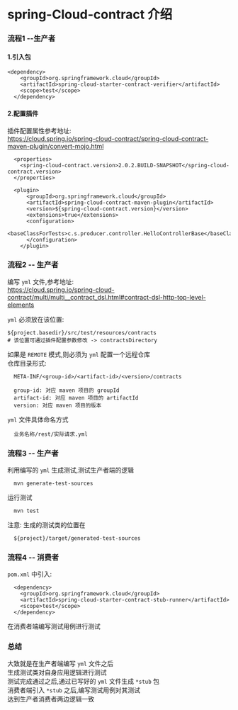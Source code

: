 # spring-Cloud-contract 介绍
### 流程1 --生产者
#### 1.引入包
```
<dependency>
    <groupId>org.springframework.cloud</groupId>
    <artifactId>spring-cloud-starter-contract-verifier</artifactId>
    <scope>test</scope>
  </dependency>
```
#### 2.配置插件  
插件配置属性参考地址:  
https://cloud.spring.io/spring-cloud-contract/spring-cloud-contract-maven-plugin/convert-mojo.html
```
  <properties>
    <spring-cloud-contract.version>2.0.2.BUILD-SNAPSHOT</spring-cloud-contract.version>
  </properties>

  <plugin>
      <groupId>org.springframework.cloud</groupId>
      <artifactId>spring-cloud-contract-maven-plugin</artifactId>
      <version>${spring-cloud-contract.version}</version>
      <extensions>true</extensions>
      <configuration>
        <baseClassForTests>c.s.producer.controller.HelloControllerBase</baseClassForTests>
      </configuration>
    </plugin>
```

### 流程2 -- 生产者
编写 `yml` 文件,参考地址:  
https://cloud.spring.io/spring-cloud-contract/multi/multi__contract_dsl.html#contract-dsl-http-top-level-elements

`yml` 必须放在该位置:  
```
${project.basedir}/src/test/resources/contracts
# 该位置可通过插件配置参数修改 -> contractsDirectory
```
如果是 `REMOTE` 模式,则必须为 `yml` 配置一个远程仓库  
仓库目录形式:
```
  META-INF/<group-id>/<artifact-id>/<version>/contracts  
  
  group-id: 对应 maven 项目的 groupId
  artifact-id: 对应 maven 项目的 artifactId
  version: 对应 maven 项目的版本
```
`yml` 文件具体命名方式
```
  业务名称/rest/实际请求.yml
```

### 流程3 -- 生产者
利用编写的 `yml` 生成测试,测试生产者端的逻辑
```
  mvn generate-test-sources
```
运行测试  
```
  mvn test
```
注意: 生成的测试类的位置在
```
  ${project}/target/generated-test-sources
```

### 流程4 -- 消费者
`pom.xml` 中引入:
```
  <dependency>
    <groupId>org.springframework.cloud</groupId>
    <artifactId>spring-cloud-starter-contract-stub-runner</artifactId>
    <scope>test</scope>
  </dependency>
```
在消费者端编写测试用例进行测试

### 总结
大致就是在生产者端编写 `yml` 文件之后  
生成测试类对自身应用逻辑进行测试  
测试完成通过之后,通过已写好的 `yml` 文件生成 `*stub` 包  
消费者端引入 `*stub` 之后,编写测试用例对其测试  
达到生产者消费者两边逻辑一致  
